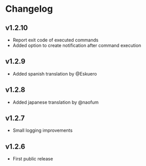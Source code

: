# Changelog

## v1.2.10
 * Report exit code of executed commands
 * Added option to create notification after command execution

## v1.2.9
 * Added spanish translation by @Eskuero

## v1.2.8
 * Added japanese translation by @naofum

## v1.2.7
 * Small logging improvements

## v1.2.6
 * First public release
